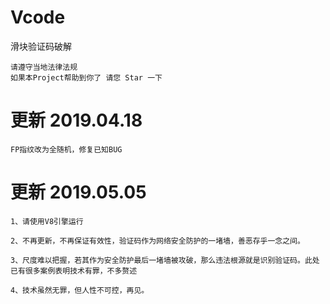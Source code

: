 # Vcode

滑块验证码破解

    请遵守当地法律法规
    如果本Project帮助到你了 请您 Star 一下


更新 2019.04.18
=====================================================================================================================================
    FP指纹改为全随机，修复已知BUG

更新 2019.05.05 
=====================================================================================================================================
    1、请使用V8引擎运行

    2、不再更新，不再保证有效性，验证码作为网络安全防护的一堵墙，善恶存乎一念之间。

    3、尺度难以把握，若其作为安全防护最后一堵墙被攻破，那么违法根源就是识别验证码。此处已有很多案例表明技术有罪，不多赘述

    4、技术虽然无罪，但人性不可控，再见。

